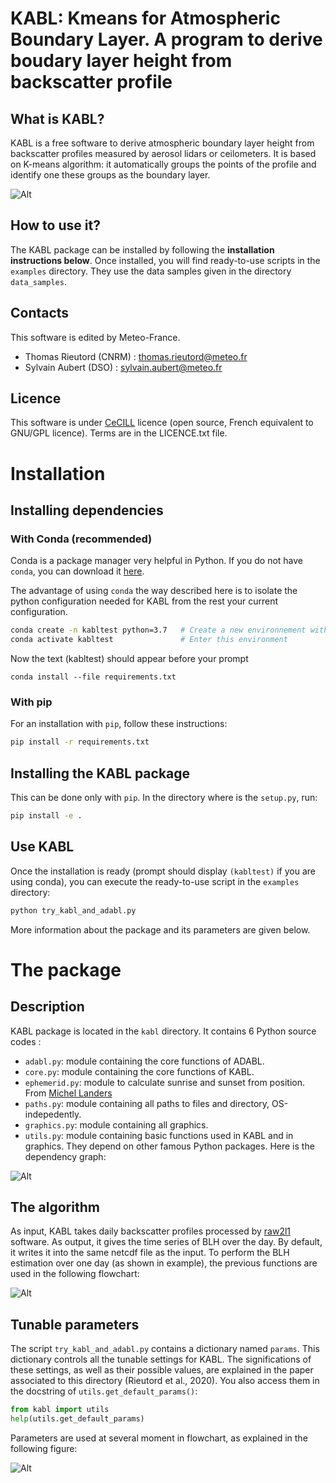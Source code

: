 KABL: Kmeans for Atmospheric Boundary Layer. A program to derive boudary layer height from backscatter profile
===========================================================

What is KABL?
--------------
KABL is a free software to derive atmospheric boundary layer height from backscatter profiles measured by aerosol lidars or ceilometers.
It is based on K-means algorithm: it automatically groups the points of the profile and identify one these groups as the boundary layer.

![Alt](examples/example.png)

How to use it?
---------------
The KABL package can be installed by following the **installation instructions below**.
Once installed, you will find ready-to-use scripts in the `examples` directory.
They use the data samples given in the directory `data_samples`.


Contacts
---------
This software is edited by Meteo-France.
  * Thomas Rieutord (CNRM) : thomas.rieutord@meteo.fr
  * Sylvain Aubert (DSO) : sylvain.aubert@meteo.fr

Licence
--------
This software is under [CeCILL](https://cecill.info/licences.en.html) licence (open source, French equivalent to GNU/GPL licence).
Terms are in the LICENCE.txt file.

Installation
=============

Installing dependencies
------------------------

### With Conda (recommended)
Conda is a package manager very helpful in Python.
If you do not have `conda`, you can download it [here](https://docs.conda.io/projects/conda/en/latest/index.html).

The advantage of using `conda` the way described here is to isolate the python configuration needed for KABL from the rest your current configuration.

```bash
conda create -n kabltest python=3.7   # Create a new environnement with Python 3.7
conda activate kabltest               # Enter this environment
```

Now the text (kabltest) should appear before your prompt
```
conda install --file requirements.txt
```

### With pip
For an installation with `pip`, follow these instructions:

```bash
pip install -r requirements.txt 
```

Installing the KABL package
---------------------------
This can be done only with `pip`.
In the directory where is the `setup.py`, run:
```bash
pip install -e .
```

Use KABL
---------
Once the installation is ready (prompt should display `(kabltest)` if you are using conda), you can execute the ready-to-use script in the `examples` directory:
```bash
python try_kabl_and_adabl.py
```
More information about the package and its parameters are given below.

The package
============

Description
---------------

KABL package is located in the `kabl` directory. It contains 6 Python source codes :
  * `adabl.py`: module containing the core functions of ADABL.
  * `core.py`: module containing the core functions of KABL.
  * `ephemerid.py`: module to calculate sunrise and sunset from position. From [Michel Landers](https://michelanders.blogspot.com/2010/12/calulating-sunrise-and-sunset-in-python.html)
  * `paths.py`: module containing all paths to files and directory, OS-indepedently.
  * `graphics.py`: module containing all graphics.
  * `utils.py`: module containing basic functions used in KABL and in graphics.
They depend on other famous Python packages.
Here is the dependency graph:

![Alt](KABL_dependency_graph.png)


The algorithm
------------------
As input, KABL takes daily backscatter profiles processed by [raw2l1](https://gitlab.in2p3.fr/ipsl/sirta/raw2l1) software.
As output, it gives the time series of BLH over the day.
By default, it writes it into the same netcdf file as the input.
To perform the BLH estimation over one day (as shown in example), the previous functions are used in the following flowchart:

![Alt](KABL_flowchart.png)

Tunable parameters
------------------
The script `try_kabl_and_adabl.py` contains a dictionary named `params`.
This dictionary controls all the tunable settings for KABL.
The significations of these settings, as well as their possible values, are explained in the paper associated to this directory (Rieutord et al., 2020).
You also access them in the docstring of `utils.get_default_params()`:
```python
from kabl import utils
help(utils.get_default_params)
```
Parameters are used at several moment in flowchart, as explained in the following figure:

![Alt](kabl_simple_flowchart.png)
